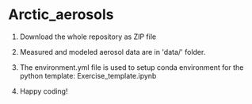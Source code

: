 # Arctic_aerosols

1. Download the whole repository as ZIP file

2. Measured and modeled aerosol data are in 'data/' folder.

3. The environment.yml file is used to setup conda environment for the python template: Exercise_template.ipynb

4. Happy coding!
